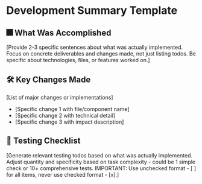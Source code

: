 # Development Summary Template

## 🎆 What Was Accomplished
[Provide 2-3 specific sentences about what was actually implemented. Focus on concrete deliverables and changes made, not just listing todos. Be specific about technologies, files, or features worked on.]

## 🛠️ Key Changes Made
[List of major changes or implementations]
- [Specific change 1 with file/component name]
- [Specific change 2 with technical detail]
- [Specific change 3 with impact description]

## 🧪 Testing Checklist
[Generate relevant testing todos based on what was actually implemented. Adjust quantity and specificity based on task complexity - could be 1 simple check or 10+ comprehensive tests. IMPORTANT: Use unchecked format - [ ] for all items, never use checked format - [x].]